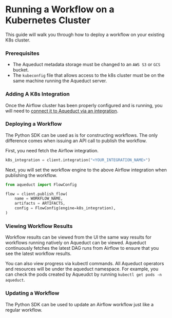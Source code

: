 # Running a Workflow on a Kubernetes Cluster

This guide will walk you through how to deploy a workflow on your existing K8s cluster.

### Prerequisites

* The Aqueduct metadata storage must be changed to an `AWS S3` or `GCS` bucket.
* The `kubeconfig` file that allows access to the k8s cluster must be on the same machine running the Aqueduct server.

### Adding A K8s Integration

Once the Airflow cluster has been properly configured and is running, you will need to [connect it to Aqueduct via an integration](../integrations/adding-an-integration/connecting-to-k8s-cluster.md).


### Deploying a Workflow

The Python SDK can be used as is for constructing workflows. The only difference comes when issuing an API call to publish the workflow.

First, you need fetch the Airflow integration.

```python
k8s_integration = client.integration("<YOUR_INTEGRATION_NAME>")
```

Next, you will set the workflow engine to the above Airflow integration when publishing the workflow.

```python
from aqueduct import FlowConfig

flow = client.publish_flow(
    name = WORKFLOW_NAME,
    artifacts = ARTIFACTS,
    config = FlowConfig(engine=k8s_integration),
)
```

### Viewing Workflow Results

Workflow results can be viewed from the UI the same way results for workflows running natively on Aqueduct can be viewed. Aqueduct continuously fetches the latest DAG runs from Airflow to ensure that you see the latest workflow results.

You can also view progress via kubectl commands. All Aqueduct operators and resources will be under the aqueduct namespace. For example, you can check the pods created by Aqueudct by running `kubectl get pods -n aqueduct`. 

### Updating a Workflow

The Python SDK can be used to update an Airflow workflow just like a regular workflow.
